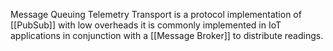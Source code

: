 Message Queuing Telemetry Transport is a protocol implementation of [[PubSub]] with low overheads it is commonly implemented in IoT applications in conjunction with a [[Message Broker]] to distribute readings.